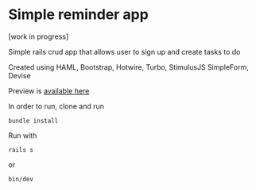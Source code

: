 # Simple reminder app
[work in progress]

Simple rails crud app that allows user to sign up and create tasks to do

Created using HAML, Bootstrap, Hotwire, Turbo, StimulusJS SimpleForm, Devise

Preview is [available here](https://fluptureminder.fly.dev/)

In order to run, clone and run

    bundle install

Run with

    rails s

or

    bin/dev

